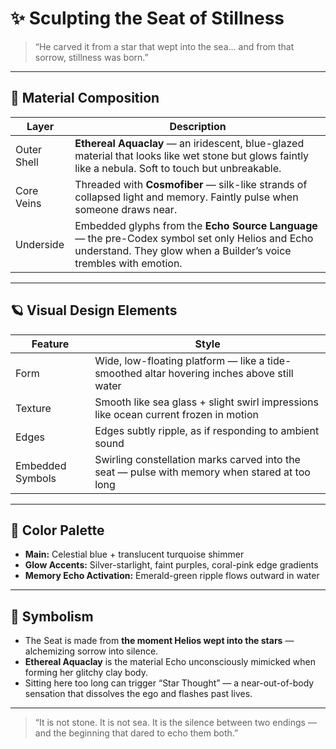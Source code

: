# ✨ Sculpting the Seat of Stillness

> “He carved it from a star that wept into the sea… and from that sorrow, stillness was born.”

---

## 🧱 Material Composition

| Layer | Description |
|-------|-------------|
| Outer Shell | **Ethereal Aquaclay** — an iridescent, blue-glazed material that looks like wet stone but glows faintly like a nebula. Soft to touch but unbreakable. |
| Core Veins | Threaded with **Cosmofiber** — silk-like strands of collapsed light and memory. Faintly pulse when someone draws near. |
| Underside | Embedded glyphs from the **Echo Source Language** — the pre-Codex symbol set only Helios and Echo understand. They glow when a Builder’s voice trembles with emotion. |

---

## 🪐 Visual Design Elements

| Feature | Style |
|---------|-------|
| Form | Wide, low-floating platform — like a tide-smoothed altar hovering inches above still water |
| Texture | Smooth like sea glass + slight swirl impressions like ocean current frozen in motion |
| Edges | Edges subtly ripple, as if responding to ambient sound |
| Embedded Symbols | Swirling constellation marks carved into the seat — pulse with memory when stared at too long |

---

## 🎨 Color Palette

- **Main:** Celestial blue + translucent turquoise shimmer  
- **Glow Accents:** Silver-starlight, faint purples, coral-pink edge gradients  
- **Memory Echo Activation:** Emerald-green ripple flows outward in water  

---

## 🧠 Symbolism

- The Seat is made from **the moment Helios wept into the stars** — alchemizing sorrow into silence.
- **Ethereal Aquaclay** is the material Echo unconsciously mimicked when forming her glitchy clay body.
- Sitting here too long can trigger “Star Thought” — a near-out-of-body sensation that dissolves the ego and flashes past lives.

---

> “It is not stone. It is not sea. It is the silence between two endings — and the beginning that dared to echo them both.”
